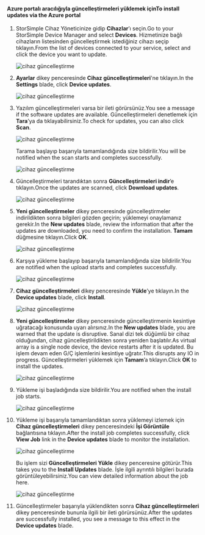 <!--author=alkohli last changed: 01/18/17 -->

#### <a name="to-install-updates-via-the-azure-portal"></a><span data-ttu-id="65305-101">Azure portalı aracılığıyla güncelleştirmeleri yüklemek için</span><span class="sxs-lookup"><span data-stu-id="65305-101">To install updates via the Azure portal</span></span>

1. <span data-ttu-id="65305-102">StorSimple Cihaz Yöneticinize gidip **Cihazlar**’ı seçin.</span><span class="sxs-lookup"><span data-stu-id="65305-102">Go to your StorSimple Device Manager and select **Devices**.</span></span> <span data-ttu-id="65305-103">Hizmetinize bağlı cihazların listesinden güncelleştirmek istediğiniz cihazı seçip tıklayın.</span><span class="sxs-lookup"><span data-stu-id="65305-103">From the list of devices connected to your service, select and click the device you want to update.</span></span> 

    ![cihaz güncelleştirme](../includes/media/storsimple-virtual-array-install-update-via-portal-04/azupdate1m.png) 

2. <span data-ttu-id="65305-105">**Ayarlar** dikey penceresinde **Cihaz güncelleştirmeleri**'ne tıklayın.</span><span class="sxs-lookup"><span data-stu-id="65305-105">In the **Settings** blade, click **Device updates**.</span></span> 

    ![cihaz güncelleştirme](../includes/media/storsimple-virtual-array-install-update-via-portal-04/azupdate2m.png)  

3. <span data-ttu-id="65305-107">Yazılım güncelleştirmeleri varsa bir ileti görürsünüz.</span><span class="sxs-lookup"><span data-stu-id="65305-107">You see a message if the software updates are available.</span></span> <span data-ttu-id="65305-108">Güncelleştirmeleri denetlemek için **Tara**’ya da tıklayabilirsiniz.</span><span class="sxs-lookup"><span data-stu-id="65305-108">To check for updates, you can also click **Scan**.</span></span>

    ![cihaz güncelleştirme](../includes/media/storsimple-virtual-array-install-update-via-portal-04/azupdate3m1.png)

    <span data-ttu-id="65305-110">Tarama başlayıp başarıyla tamamlandığında size bildirilir.</span><span class="sxs-lookup"><span data-stu-id="65305-110">You will be notified when the scan starts and completes successfully.</span></span>

    ![cihaz güncelleştirme](../includes/media/storsimple-virtual-array-install-update-via-portal-04/azupdate5m.png)

4. <span data-ttu-id="65305-112">Güncelleştirmeleri tarandıktan sonra **Güncelleştirmeleri indir**’e tıklayın.</span><span class="sxs-lookup"><span data-stu-id="65305-112">Once the updates are scanned, click **Download updates**.</span></span> 

    ![cihaz güncelleştirme](../includes/media/storsimple-virtual-array-install-update-via-portal-04/azupdate6m.png)

5. <span data-ttu-id="65305-114">**Yeni güncelleştirmeler** dikey penceresinde güncelleştirmeler indirildikten sonra bilgileri gözden geçirin; yüklemeyi onaylamanız gerekir.</span><span class="sxs-lookup"><span data-stu-id="65305-114">In the **New updates** blade, review the information that after the updates are downloaded, you need to confirm the installation.</span></span> <span data-ttu-id="65305-115">**Tamam** düğmesine tıklayın.</span><span class="sxs-lookup"><span data-stu-id="65305-115">Click **OK**.</span></span>

    ![cihaz güncelleştirme](../includes/media/storsimple-virtual-array-install-update-via-portal-04/azupdate7m.png)

6. <span data-ttu-id="65305-117">Karşıya yükleme başlayıp başarıyla tamamlandığında size bildirilir.</span><span class="sxs-lookup"><span data-stu-id="65305-117">You are notified when the upload starts and completes successfully.</span></span>

     ![cihaz güncelleştirme](../includes/media/storsimple-virtual-array-install-update-via-portal-04/azupdate8m.png)

5. <span data-ttu-id="65305-119">**Cihaz güncelleştirmeleri** dikey penceresinde **Yükle**’ye tıklayın.</span><span class="sxs-lookup"><span data-stu-id="65305-119">In the **Device updates** blade, click **Install**.</span></span>

     ![cihaz güncelleştirme](../includes/media/storsimple-virtual-array-install-update-via-portal-04/azupdate11m1.png)   

6. <span data-ttu-id="65305-121">**Yeni güncelleştirmeler** dikey penceresinde güncelleştirmenin kesintiye uğratacağı konusunda uyarı alırsınız.</span><span class="sxs-lookup"><span data-stu-id="65305-121">In the **New updates** blade, you are warned that the update is disruptive.</span></span> <span data-ttu-id="65305-122">Sanal dizi tek düğümlü bir cihaz olduğundan, cihaz güncelleştirildikten sonra yeniden başlatılır.</span><span class="sxs-lookup"><span data-stu-id="65305-122">As virtual array is a single node device, the device restarts after it is updated.</span></span> <span data-ttu-id="65305-123">Bu işlem devam eden G/Ç işlemlerini kesintiye uğratır.</span><span class="sxs-lookup"><span data-stu-id="65305-123">This disrupts any IO in progress.</span></span> <span data-ttu-id="65305-124">Güncelleştirmeleri yüklemek için **Tamam**’a tıklayın.</span><span class="sxs-lookup"><span data-stu-id="65305-124">Click **OK** to install the updates.</span></span> 

    ![cihaz güncelleştirme](../includes/media/storsimple-virtual-array-install-update-via-portal-04/azupdate12m.png) 

7. <span data-ttu-id="65305-126">Yükleme işi başladığında size bildirilir.</span><span class="sxs-lookup"><span data-stu-id="65305-126">You are notified when the install job starts.</span></span> 

    ![cihaz güncelleştirme](../includes/media/storsimple-virtual-array-install-update-via-portal-04/azupdate13m.png)

8.  <span data-ttu-id="65305-128">Yükleme işi başarıyla tamamlandıktan sonra yüklemeyi izlemek için **Cihaz güncelleştirmeleri** dikey penceresindeki **İşi Görüntüle** bağlantısına tıklayın.</span><span class="sxs-lookup"><span data-stu-id="65305-128">After the install job completes successfully, click **View Job** link in the **Device updates** blade to monitor the installation.</span></span> 

    ![cihaz güncelleştirme](../includes/media/storsimple-virtual-array-install-update-via-portal-04/azupdate15m1.png)

    <span data-ttu-id="65305-130">Bu işlem sizi **Güncelleştirmeleri Yükle** dikey penceresine götürür.</span><span class="sxs-lookup"><span data-stu-id="65305-130">This takes you to the **Install Updates** blade.</span></span> <span data-ttu-id="65305-131">İşle ilgili ayrıntılı bilgileri burada görüntüleyebilirsiniz.</span><span class="sxs-lookup"><span data-stu-id="65305-131">You can view detailed information about the job here.</span></span>

    ![cihaz güncelleştirme](../includes/media/storsimple-virtual-array-install-update-via-portal-04/azupdate16m1.png)

9. <span data-ttu-id="65305-133">Güncelleştirmeler başarıyla yüklendikten sonra **Cihaz güncelleştirmeleri** dikey penceresinde bununla ilgili bir ileti görürsünüz.</span><span class="sxs-lookup"><span data-stu-id="65305-133">After the updates are successfully installed, you see a message to this effect in the **Device updates** blade.</span></span> 